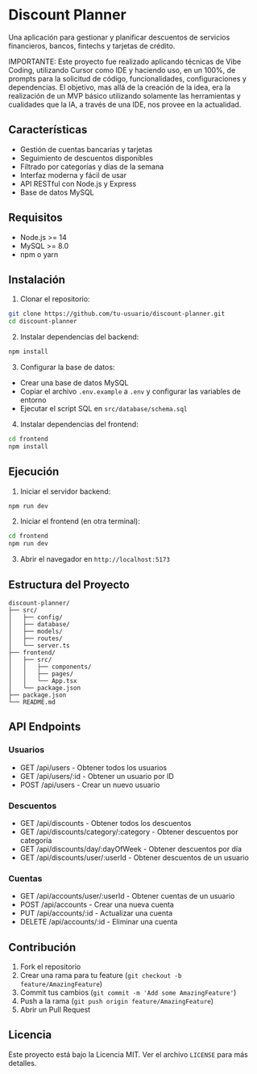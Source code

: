 # Discount Planner

Una aplicación para gestionar y planificar descuentos de servicios financieros, bancos, fintechs y tarjetas de crédito.

IMPORTANTE: Este proyecto fue realizado aplicando técnicas de Vibe Coding, utilizando Cursor como IDE y haciendo uso, en un 100%, de prompts para la solicitud de código, funcionalidades, configuraciones y dependencias. El objetivo, mas allá de la creación de la idea, era la realización de un MVP básico utilizando solamente las herramientas y cualidades que la IA, a través de una IDE, nos provee en la actualidad.

## Características

- Gestión de cuentas bancarias y tarjetas
- Seguimiento de descuentos disponibles
- Filtrado por categorías y días de la semana
- Interfaz moderna y fácil de usar
- API RESTful con Node.js y Express
- Base de datos MySQL

## Requisitos

- Node.js >= 14
- MySQL >= 8.0
- npm o yarn

## Instalación

1. Clonar el repositorio:

```bash
git clone https://github.com/tu-usuario/discount-planner.git
cd discount-planner
```

2. Instalar dependencias del backend:

```bash
npm install
```

3. Configurar la base de datos:

- Crear una base de datos MySQL
- Copiar el archivo `.env.example` a `.env` y configurar las variables de entorno
- Ejecutar el script SQL en `src/database/schema.sql`

4. Instalar dependencias del frontend:

```bash
cd frontend
npm install
```

## Ejecución

1. Iniciar el servidor backend:

```bash
npm run dev
```

2. Iniciar el frontend (en otra terminal):

```bash
cd frontend
npm run dev
```

3. Abrir el navegador en `http://localhost:5173`

## Estructura del Proyecto

```
discount-planner/
├── src/
│   ├── config/
│   ├── database/
│   ├── models/
│   ├── routes/
│   └── server.ts
├── frontend/
│   ├── src/
│   │   ├── components/
│   │   ├── pages/
│   │   └── App.tsx
│   └── package.json
├── package.json
└── README.md
```

## API Endpoints

### Usuarios

- GET /api/users - Obtener todos los usuarios
- GET /api/users/:id - Obtener un usuario por ID
- POST /api/users - Crear un nuevo usuario

### Descuentos

- GET /api/discounts - Obtener todos los descuentos
- GET /api/discounts/category/:category - Obtener descuentos por categoría
- GET /api/discounts/day/:dayOfWeek - Obtener descuentos por día
- GET /api/discounts/user/:userId - Obtener descuentos de un usuario

### Cuentas

- GET /api/accounts/user/:userId - Obtener cuentas de un usuario
- POST /api/accounts - Crear una nueva cuenta
- PUT /api/accounts/:id - Actualizar una cuenta
- DELETE /api/accounts/:id - Eliminar una cuenta

## Contribución

1. Fork el repositorio
2. Crear una rama para tu feature (`git checkout -b feature/AmazingFeature`)
3. Commit tus cambios (`git commit -m 'Add some AmazingFeature'`)
4. Push a la rama (`git push origin feature/AmazingFeature`)
5. Abrir un Pull Request

## Licencia

Este proyecto está bajo la Licencia MIT. Ver el archivo `LICENSE` para más detalles.
